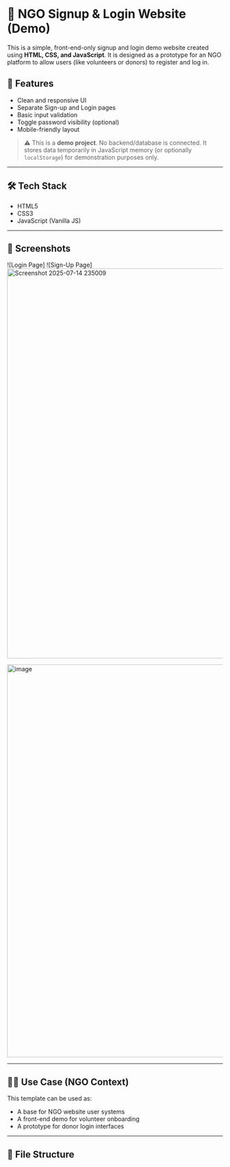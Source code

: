 # 🌱 NGO Signup & Login Website (Demo)

This is a simple, front-end-only signup and login demo website created using **HTML, CSS, and JavaScript**. It is designed as a prototype for an NGO platform to allow users (like volunteers or donors) to register and log in.

## 🚀 Features

- Clean and responsive UI
- Separate Sign-up and Login pages
- Basic input validation
- Toggle password visibility (optional)
- Mobile-friendly layout

> ⚠️ This is a **demo project**. No backend/database is connected. It stores data temporarily in JavaScript memory (or optionally `localStorage`) for demonstration purposes only.

---

## 🛠️ Tech Stack

- HTML5
- CSS3
- JavaScript (Vanilla JS)

---

## 📸 Screenshots

![Login Page]
![Sign-Up Page]
<img width="1919" height="910" alt="Screenshot 2025-07-14 235009" src="https://github.com/user-attachments/assets/2bcb6d4e-fc08-4f68-bdea-93edc020962f" />


<img width="1919" height="917" alt="image" src="https://github.com/user-attachments/assets/19dad4f9-77c2-4daa-9ae0-9ae2c4f27815" />


---

## 🧑‍💻 Use Case (NGO Context)

This template can be used as:
- A base for NGO website user systems
- A front-end demo for volunteer onboarding
- A prototype for donor login interfaces

---

## 📂 File Structure

